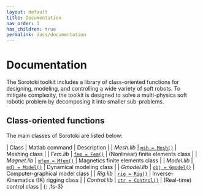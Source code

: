 ```yaml
---
layout: default
title: Documentation
nav_order: 3
has_children: true
permalink: docs/documentation
---
```


# Documentation
The Sorotoki toolkit includes a library of class-oriented functions for designing, modeling, and controlling a wide variety of soft robots. To mitigate complexity, the toolkit is designed to solve a multi-physics soft robotic problem by decomposing it into smaller sub-problems. 

## Class-oriented functions
The main classes of Sorotoki are listed below:

| Class   | Matlab command     | Description  |
| *Mesh.lib* | [`msh = Mesh()`](./documentation/meshing.html) | Meshing class |
| *Fem.lib* | [`fem = Fem()`](./documentation/meshing.html) | (Nonlinear) finite elements class |
| *Magnet.lib* | [`mfem = Mfem()`](./documentation/meshing.html) | Magnetics finite elements class |
| *Model.lib* | [`mdl = Model()`](./documentation/dynamic-modeling.html) | Dynamical modeling class |
| *Gmodel.lib* | [`obj = Gmodel()`](./documentation/graphics.html) | Computer-graphical model class |
| *Rig.lib* | [`rig = Rig()`](./documentation/graphics.html) | Inverse-Kinematics (IK) rigging class |
| *Control.lib* | [`ctr = Control()`](./documentation/graphics.html) | (Real-time) control class |
{: .fs-3}

